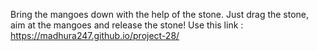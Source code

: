 Bring the mangoes down with the help of the stone. Just drag the stone, aim at the mangoes and release the stone!
Use this link : https://madhura247.github.io/project-28/

